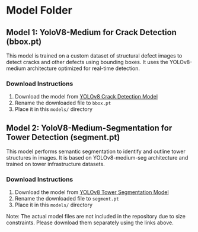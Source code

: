 # Model Folder

## Model 1: YoloV8-Medium for Crack Detection (bbox.pt)

This model is trained on a custom dataset of structural defect images to detect cracks and other defects using bounding boxes. It uses the YOLOv8-medium architecture optimized for real-time detection.

### Download Instructions

1. Download the model from [YOLOv8 Crack Detection Model](https://drive.google.com/file/d/1LzMvNrrZJIXPYJV1y6qoKMEHSGa99y1z/view?usp=sharing)
2. Rename the downloaded file to `bbox.pt`
3. Place it in this `models/` directory

## Model 2: YoloV8-Medium-Segmentation for Tower Detection (segment.pt)

This model performs semantic segmentation to identify and outline tower structures in images. It is based on YOLOv8-medium-seg architecture and trained on tower infrastructure datasets.

### Download Instructions

1. Download the model from [YOLOv8 Tower Segmentation Model](https://drive.google.com/file/d/1MR5Vls76tdoWXPlngE3ADvPYQM3laBi0/view?usp=sharing)
2. Rename the downloaded file to `segment.pt`
3. Place it in this `models/` directory

Note: The actual model files are not included in the repository due to size constraints. Please download them separately using the links above.
